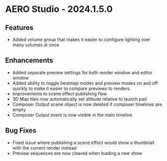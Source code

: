 # AERO Studio - 2024.1.5.0

## Features

- Added volume group that makes it easier to configure lighting over many volumes at once

## Enhancements

- Added separate preview settings for both render window and editor window
- Added ability to toggle heatmap modes and preview modes on and off quickly to make it easier to compare previews to renders
- Improvements to scene effect publishing flow
- 3D Map tiles now automatically set altitude relative to launch pad
- Composer Output scene object is now deleted if composer timelines are empty
- Composer Output event is now visible in the main timeline

## Bug Fixes

- Fixed issue where publishing a scene effect would show a thumbnail with the current render instead
- Preview sequences are now cleared when loading a new show
